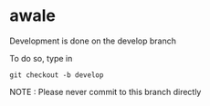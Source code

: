 # awale

Development is done on the develop branch 

To do so, type in

`git checkout -b develop`


NOTE : Please never commit to this branch directly
